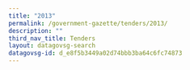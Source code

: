 ```yaml
---
title: "2013"
permalink: /government-gazette/tenders/2013/
description: ""
third_nav_title: Tenders
layout: datagovsg-search
datagovsg-id: d_e8f5b3449a02d74bbb3ba64c6fc74873
---
```

